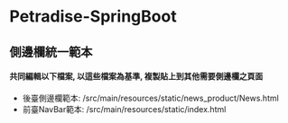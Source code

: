# Petradise-SpringBoot

## 側邊欄統一範本
#### 共同編輯以下檔案, 以這些檔案為基準, 複製貼上到其他需要側邊欄之頁面
- 後臺側邊欄範本: /src/main/resources/static/news_product/News.html
- 前臺NavBar範本: /src/main/resources/static/index.html
